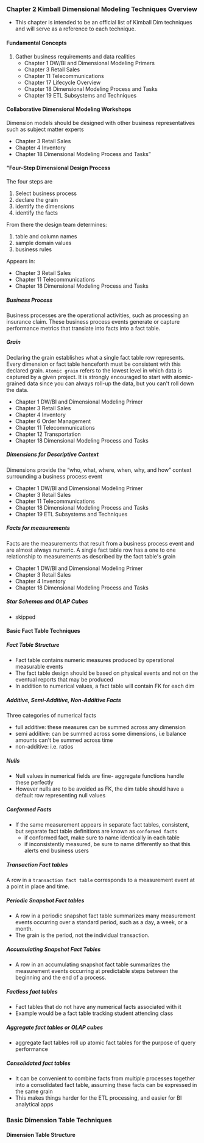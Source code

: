 ### Chapter 2 Kimball Dimensional Modeling Techniques Overview
- This chapter is intended to be an official list of Kimball Dim techniques and will serve as a reference to each technique. 
#### Fundamental Concepts
1. Gather business requirements and data realities
	- Chapter 1 DW/BI and Dimensional Modeling Primers
	- Chapter 3 Retail Sales
	- Chapter 11 Telecommunications
	- Chapter 17 Lifecycle Overview
	- Chapter 18 Dimensional Modeling Process and Tasks
	- Chapter 19 ETL Subsystems and Techniques

#### Collaborative Dimensional Modeling Workshops
Dimension models should be designed with other business representatives such as subject matter experts
- Chapter 3 Retail Sales
- Chapter 4 Inventory
- Chapter 18 Dimensional Modeling Process and Tasks”

#### “Four-Step Dimensional Design Process
The four steps are
1. Select business process
2. declare the grain
3. identify the dimensions
4. identify the facts

From there the design team determines:
1. table and column names
2. sample domain values
3. business rules

Appears in:
- Chapter 3 Retail Sales
- Chapter 11 Telecommunications
- Chapter 18 Dimensional Modeling Process and Tasks

##### Business Process
Business processes are the operational activities, such as processing an insurance claim.
These business process events generate or capture performance metrics that translate into facts into a fact table.


##### Grain
Declaring the grain establishes what a single fact table row represents. Every dimension or fact table henceforth must be consistent with this declared grain.
`Atomic grain` refers to the lowest level in which data is captured by a given project. 
It is strongly encouraged to start with atomic-grained data since you can always roll-up the data, but you can't roll down the data.

- Chapter 1 DW/BI and Dimensional Modeling Primer
- Chapter 3 Retail Sales
- Chapter 4 Inventory
- Chapter 6 Order Management
- Chapter 11 Telecommunications
- Chapter 12 Transportation
- Chapter 18 Dimensional Modeling Process and Tasks

##### Dimensions for Descriptive Context
Dimensions provide the “who, what, where, when, why, and how” context surrounding a business process event

- Chapter 1 DW/BI and Dimensional Modeling Primer
- Chapter 3 Retail Sales
- Chapter 11 Telecommunications
- Chapter 18 Dimensional Modeling Process and Tasks
- Chapter 19 ETL Subsystems and Techniques

##### Facts for measurements
Facts are the measurements that result from a business process event and are almost always numeric.
A single fact table row has a one to one relationship to measurements as described by the fact table's grain

- Chapter 1 DW/BI and Dimensional Modeling Primer
- Chapter 3 Retail Sales
- Chapter 4 Inventory
- Chapter 18 Dimensional Modeling Process and Tasks

##### Star Schemas and OLAP Cubes
- skipped

#### Basic Fact Table Techniques
##### Fact Table Structure
- Fact table contains numeric measures produced by operational measurable events
- The fact table design should be based on physical events and not on the eventual reports that may be produced
- In addition to numerical values, a fact table will contain FK for each dim
##### Additive, Semi-Additive, Non-Additive Facts
Three categories of numerical facts
- full additive: these measures can be summed across any dimension
- semi additive:  can be summed across some dimensions, i.e balance amounts can't be summed across time
- non-additive: i.e. ratios

##### Nulls
- Null values in numerical fields are fine- aggregate functions handle these perfectly
- However nulls are to be avoided as FK, the dim table should have a default row representing null values

##### Conformed Facts
- If the same measurement appears in separate fact tables, consistent, but separate fact table definitions are known as `conformed facts`
	- if conformed fact, make sure to name identically in each table
	- if inconsistently measured, be sure to name differently so that this alerts end business users

##### Transaction Fact tables
A row in a `transaction fact table` corresponds to a measurement event at a point in place and time.

##### Periodic Snapshot Fact tables
- A row in a periodic snapshot fact table summarizes many measurement events occurring over a standard period, such as a day, a week, or a month.
- The grain is the period, not the individual transaction.

##### Accumulating Snapshot Fact Tables
- A row in an accumulating snapshot fact table summarizes the measurement events occurring at predictable steps between the beginning and the end of a process.

##### Factless fact tables
- Fact tables that do not have any numerical facts associated with it
- Example would be a fact table tracking student attending class

##### Aggregate fact tables or OLAP cubes
- aggregate fact tables roll up atomic fact tables for the purpose of query performance

##### Consolidated fact tables
- It can be convenient to combine facts from multiple processes together into a consolidated fact table, assuming these facts can be expressed in the same grain
- This makes things harder for the ETL processing, and easier for BI analytical apps

### Basic Dimension Table Techniques
#### Dimension Table Structure
